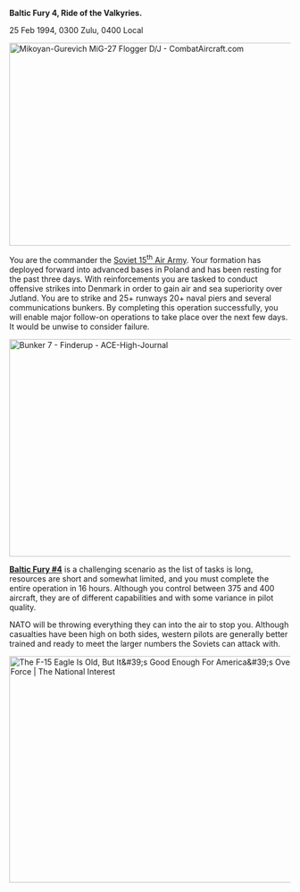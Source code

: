 **Baltic Fury 4, Ride of the Valkyries.**

25 Feb 1994, 0300 Zulu, 0400 Local

<img src="/assets\images\aar\bf\bf4\image1.jpeg" style="width:6.05208in;height:3.78407in" alt="Mikoyan-Gurevich MiG-27 Flogger D/J - CombatAircraft.com" />

You are the commander the [Soviet 15<sup>th</sup> Air
Army](http://northernfury.us/warsaw/su/air/vvs/). Your formation has
deployed forward into advanced bases in Poland and has been resting for
the past three days. With reinforcements you are tasked to conduct
offensive strikes into Denmark in order to gain air and sea superiority
over Jutland. You are to strike and 25+ runways 20+ naval piers and
several communications bunkers. By completing this operation
successfully, you will enable major follow-on operations to take place
over the next few days. It would be unwise to consider failure.

<img src="/assets\images\aar\bf\bf4\image2.jpeg" style="width:6.5in;height:4.05417in" alt="Bunker 7 - Finderup - ACE-High-Journal" />

**<u>Baltic Fury \#4</u>** is a challenging scenario as the list of
tasks is long, resources are short and somewhat limited, and you must
complete the entire operation in 16 hours. Although you control between
375 and 400 aircraft, they are of different capabilities and with some
variance in pilot quality.

NATO will be throwing everything they can into the air to stop you.
Although casualties have been high on both sides, western pilots are
generally better trained and ready to meet the larger numbers the
Soviets can attack with.

<img src="/assets\images\aar\bf\bf4\image3.jpeg" style="width:6.5in;height:4.21806in" alt="The F-15 Eagle Is Old, But It&amp;#39;s Good Enough For America&amp;#39;s Overstretched Air Force | The National Interest" />
